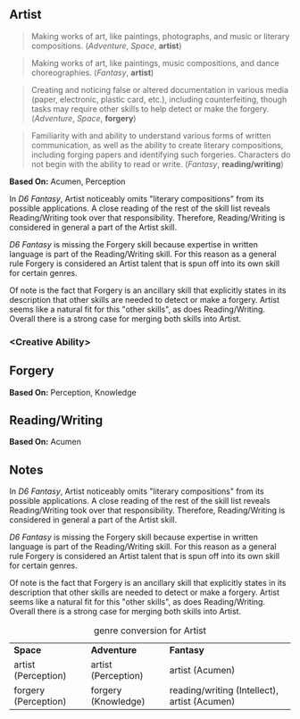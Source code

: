 Artist
------

> Making works of art, like paintings, photographs, and music or literary compositions. (_Adventure_, _Space_, __artist__)

> Making works of art, like paintings, music compositions, and dance choreographies. (_Fantasy_, __artist__)

> Creating and noticing false or altered documentation in various media (paper, electronic, plastic card, etc.), including counterfeiting, though tasks may require other skills to help detect or make the forgery. (_Adventure_, _Space_, __forgery__)

> Familiarity with and ability to understand various forms of written communication, as well as the ability to create literary compositions, including forging papers and identifying such forgeries. Characters do not begin with the ability to read or write. (_Fantasy_, __reading/writing__)

__Based On:__ <span title='Fantasy'>Acumen</span>, <span title='Adventure & Space'>Perception</span>

In *D6 Fantasy*, Artist noticeably omits "literary compositions" from its possible applications. A close reading of the rest of the skill list reveals Reading/Writing took over that responsibility. Therefore, Reading/Writing is considered in general a part of the Artist skill.

*D6 Fantasy* is missing the Forgery skill because expertise in written language is part of the Reading/Writing skill. For this reason as a general rule Forgery is considered an Artist talent that is spun off into its own skill for certain genres.

Of note is the fact that Forgery is an ancillary skill that explicitly states in its description that other skills are needed to detect or make a forgery. Artist seems like a natural fit for this "other skills", as does Reading/Writing. Overall there is a strong case for merging both skills into Artist.

### &lt;Creative Ability&gt;

Forgery
-------

__Based On:__ <span title='Space'>Perception</span>, <span title='Adventure'>Knowledge</span>

Reading/Writing
---------------

__Based On:__ <span title='Fantasy'>Acumen</span>

Notes
-----

In *D6 Fantasy*, Artist noticeably omits "literary compositions" from its
possible applications. A close reading of the rest of the skill list reveals
Reading/Writing took over that responsibility. Therefore, Reading/Writing is
considered in general a part of the Artist skill.

*D6 Fantasy* is missing the Forgery skill because expertise in written language
is part of the Reading/Writing skill. For this reason as a general rule Forgery
is considered an Artist talent that is spun off into its own skill for certain
genres.

Of note is the fact that Forgery is an ancillary skill that explicitly states
in its description that other skills are needed to detect or make a forgery.
Artist seems like a natural fit for this "other skills", as does
Reading/Writing. Overall there is a strong case for merging both skills into
Artist.

<table>
  <caption>genre conversion for Artist</caption>
  <tr>
    <td><strong>Space</strong></td>
    <td><strong>Adventure</strong></td>
    <td><strong>Fantasy</strong></td>
  </tr>
  <tr>
    <td>artist (Perception)</td>
    <td>artist (Perception)</td>
    <td>artist (Acumen)</td>
  </tr>
  <tr>
    <td>forgery (Perception)</td>
    <td>forgery (Knowledge)</td>
    <td>reading/writing (Intellect), artist (Acumen)</td>
  </tr>
</table>
